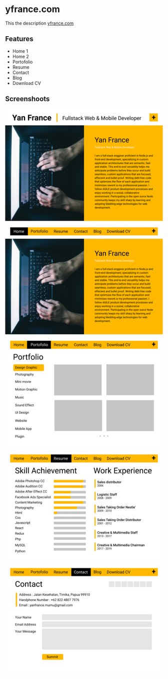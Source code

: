# yfrance.com

This the description [yfrance.com](https://yfrance.com)

## Features

- Home 1
- Home 2
- Portofolio
- Resume
- Contact
- Blog
- Download CV

## Screenshoots

![home 1](images/home1.png)
![home 2](images/home2.png)
![portofolio](images/portofolio.png)
![resume](images/resume.png)
![contact](images/contact.png)
